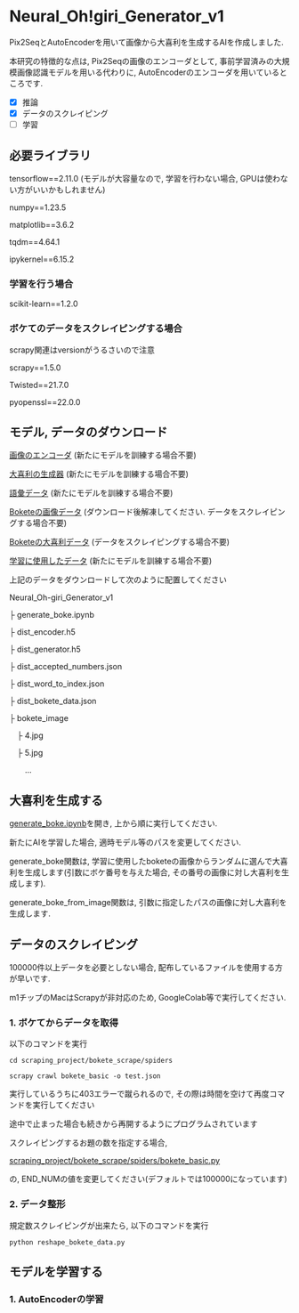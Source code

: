 # Neural_Oh!giri_Generator_v1

Pix2SeqとAutoEncoderを用いて画像から大喜利を生成するAIを作成しました.

本研究の特徴的な点は, Pix2Seqの画像のエンコーダとして, 事前学習済みの大規模画像認識モデルを用いる代わりに, AutoEncoderのエンコーダを用いているところです.

- [X] 推論
- [X] データのスクレイピング
- [ ] 学習

## 必要ライブラリ

tensorflow==2.11.0 (モデルが大容量なので, 学習を行わない場合, GPUは使わない方がいいかもしれません)

numpy==1.23.5

matplotlib==3.6.2

tqdm==4.64.1

ipykernel==6.15.2

### 学習を行う場合

scikit-learn==1.2.0

### ボケてのデータをスクレイピングする場合

scrapy関連はversionがうるさいので注意

scrapy==1.5.0

Twisted==21.7.0

pyopenssl==22.0.0 

## モデル, データのダウンロード

[画像のエンコーダ](https://drive.google.com/file/d/1VL3Gyr91_LSSVPyHknY4RnZMfy6Z8PZu/view?usp=share_link)
(新たにモデルを訓練する場合不要)

[大喜利の生成器](https://drive.google.com/file/d/1zxl9RC8dZFF4hYltz4V5AkHqgQTDZ8tf/view?usp=share_link)
(新たにモデルを訓練する場合不要)

[語彙データ](https://drive.google.com/file/d/1TelxXPss39oHVkOlEpGvmbCgQrsQMMib/view?usp=share_link)
(新たにモデルを訓練する場合不要)

[Boketeの画像データ](https://drive.google.com/file/d/1JJxKH7oYjtbjDebvMCyq15WWmklSHSvE/view?usp=share_link)
(ダウンロード後解凍してください. データをスクレイピングする場合不要)

[Boketeの大喜利データ](https://drive.google.com/file/d/1_cKPz-zfRphi9oa7wTMV_ilyaBbkqCs5/view?usp=share_link)
(データをスクレイピングする場合不要)

[学習に使用したデータ](https://drive.google.com/file/d/1G6HkNVT-OX7mhvutLt7HYuIU_k0a9JWm/view?usp=share_link)
(新たにモデルを訓練する場合不要)

上記のデータをダウンロードして次のように配置してください

Neural_Oh-giri_Generator_v1

├ generate_boke.ipynb

├ dist_encoder.h5

├ dist_generator.h5

├ dist_accepted_numbers.json

├ dist_word_to_index.json

├ dist_bokete_data.json

├ bokete_image

&emsp;├ 4.jpg

&emsp;├ 5.jpg

&emsp;&emsp;...

## 大喜利を生成する

[generate_boke.ipynb](https://github.com/yryo1005/Neural_Oh-giri_Generator_v1/blob/main/generate_boke.ipynb)を開き, 上から順に実行してください.

新たにAIを学習した場合, 適時モデル等のパスを変更してください.

generate_boke関数は, 学習に使用したboketeの画像からランダムに選んで大喜利を生成します(引数にボケ番号を与えた場合, その番号の画像に対し大喜利を生成します).

generate_boke_from_image関数は, 引数に指定したパスの画像に対し大喜利を生成します.

## データのスクレイピング

100000件以上データを必要としない場合, 配布しているファイルを使用する方が早いです.

m1チップのMacはScrapyが非対応のため, GoogleColab等で実行してください.

### 1. ボケてからデータを取得

以下のコマンドを実行

```
cd scraping_project/bokete_scrape/spiders

scrapy crawl bokete_basic -o test.json
```

実行しているうちに403エラーで蹴られるので, その際は時間を空けて再度コマンドを実行してください

途中で止まった場合も続きから再開するようにプログラムされています

スクレイピングするお題の数を指定する場合, 

[scraping_project/bokete_scrape/spiders/bokete_basic.py](https://github.com/yryo1005/Neural_Oh-giri_Generator_v1/blob/main/scraping_project/bokete_scrape/spiders/bokete_basic.py)

の, END_NUMの値を変更してください(デフォルトでは100000になっています)

### 2. データ整形

規定数スクレイピングが出来たら, 以下のコマンドを実行

```
python reshape_bokete_data.py
```

## モデルを学習する
### 1. AutoEncoderの学習
